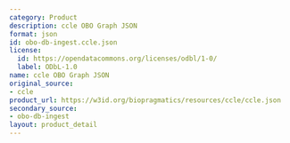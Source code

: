 ```yaml
---
category: Product
description: ccle OBO Graph JSON
format: json
id: obo-db-ingest.ccle.json
license:
  id: https://opendatacommons.org/licenses/odbl/1-0/
  label: ODbL-1.0
name: ccle OBO Graph JSON
original_source:
- ccle
product_url: https://w3id.org/biopragmatics/resources/ccle/ccle.json
secondary_source:
- obo-db-ingest
layout: product_detail
---
```

